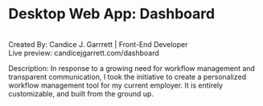 <h1>Desktop Web App: Dashboard</h1><br>
Created By: Candice J. Garrrett | Front-End Developer<br>
Live preview: candicejgarrett.com/dashboard
<br>

Description: In response to a growing need for workflow management and transparent communication, I took the initiative to create a personalized workflow management tool for my current employer. It is entirely customizable, and built from the ground up.
